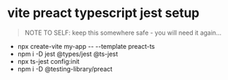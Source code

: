 # vite preact typescript jest setup

> NOTE TO SELF: keep this somewhere safe - you will need it again...

- npx create-vite my-app -- --template preact-ts
- npm i -D jest @types/jest @ts-jest
- npx ts-jest config:init
- npm i -D @testing-library/preact